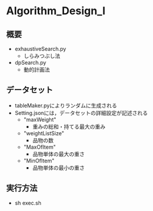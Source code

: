 # Algorithm_Design_I
## 概要
- exhaustiveSearch.py
  - しらみつぶし法
- dpSearch.py
  - 動的計画法
## データセット
- tableMaker.pyによりランダムに生成される
- Setting.jsonには，データセットの詳細設定が記述される
  - "maxWeight"
    - 重みの総和・持てる最大の重み
  - "weightListSize"
    - 品物の数
  - "MaxOfItem"
    - 品物単体の最大の重さ
  - "MinOfItem"
    - 品物単体の最小の重さ
## 実行方法
- sh exec.sh
